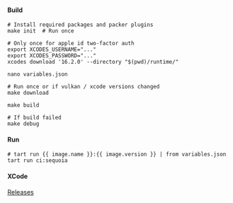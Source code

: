 #### Build

```shell
# Install required packages and packer plugins
make init  # Run once

# Only once for apple id two-factor auth
export XCODES_USERNAME="..."
export XCODES_PASSWORD="..."
xcodes download '16.2.0' --directory "$(pwd)/runtime/"

nano variables.json

# Run once or if vulkan / xcode versions changed
make download

make build

# If build failed
make debug
```

#### Run

```shell
# tart run {{ image.name }}:{{ image.version }} | from variables.json
tart run ci:sequoia
```

#### XCode

[Releases](https://xcodereleases.com/?scope=release)